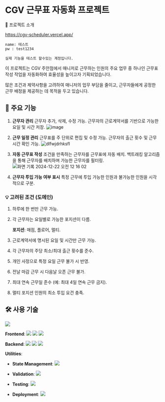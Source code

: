 # CGV 근무표 자동화 프로젝트

📖 프로젝트 소개

<https://cgv-scheduler.vercel.app/>

```
name: 테스트
pw : test1234

실제 기능을 테스트 할수있는 계정입니다.
```

이 프로젝트는 CGV 주안점에서 매니저로 근무하는 인원의 주요 업무 중 하나인 근무표 작성 작업을 자동화하여 효율성을 높이고자 기획되었습니다.

많은 조건과 제약사항을 고려하여 매니저의 업무 부담을 줄이고, 근무자들에게 공정한 근무 배정을 제공하는 데 목적을 두고 있습니다.

## **🚀 주요 기능**

1. **근무자 관리**
    근무자 추가, 삭제, 수정 가능.
    근무자의 근로계약서를 기반으로 가능한 요일 및 시간 저장.
    ![image](https://github.com/user-attachments/assets/02add07f-fcf0-40e0-b29a-65d92ffb30bb)

2. **근무 일정 관리**
    근무표를 주 단위로 편집 및 수정 가능.
    근무자의 출근 횟수 및 근무시간 확인 가능.
    ![dlfwjdrhksfl](https://github.com/user-attachments/assets/78caaf7a-85bf-4975-b15a-5fd96234b62f)

3. **자동 근무표 작성**
    조건을 만족하는 근무자를 근무표에 자동 배치.
    백트래킹 알고리즘을 통해 근무자를 배치하며 가능한 근무자를 필터링.
    ![화면 기록 2024-12-22 오전 12 16 02](https://github.com/user-attachments/assets/cea2fab8-36ef-41bb-8bea-e14d41fd5b8f)

4. **근무자 투입 가능 여부 표시**
    특정 근무에 투입 가능한 인원과 불가능한 인원을 시각적으로 구분.

### **💡 고려된 조건 (도메인)**

1. 하루에 한 번만 근무 가능.
2. 각 근무자는 요일별로 가능한 포지션이 다름.

    **포지션**: 매점, 플로어, 멀티.

3. 근로계약서에 명시된 요일 및 시간만 근무 가능.
4. 각 근무자의 주당 최소/최대 출근 횟수를 준수.
5. 개인 사정으로 특정 요일 근무 불가 시 반영.
6. 전날 마감 근무 시 다음날 오픈 근무 불가.
7. 최대 연속 근무일 준수 (예: 최대 4일 연속 근무 금지).
8. 멀티 포지션 인원의 최소 투입 요건 충족.

## **🛠️ 사용 기술**

<img src="https://private-user-images.githubusercontent.com/105588857/409029797-5c53a221-f1e9-450e-88b6-014c358b7905.png?jwt=eyJhbGciOiJIUzI1NiIsInR5cCI6IkpXVCJ9.eyJpc3MiOiJnaXRodWIuY29tIiwiYXVkIjoicmF3LmdpdGh1YnVzZXJjb250ZW50LmNvbSIsImtleSI6ImtleTUiLCJleHAiOjE3Mzg1NzI3MTAsIm5iZiI6MTczODU3MjQxMCwicGF0aCI6Ii8xMDU1ODg4NTcvNDA5MDI5Nzk3LTVjNTNhMjIxLWYxZTktNDUwZS04OGI2LTAxNGMzNThiNzkwNS5wbmc_WC1BbXotQWxnb3JpdGhtPUFXUzQtSE1BQy1TSEEyNTYmWC1BbXotQ3JlZGVudGlhbD1BS0lBVkNPRFlMU0E1M1BRSzRaQSUyRjIwMjUwMjAzJTJGdXMtZWFzdC0xJTJGczMlMkZhd3M0X3JlcXVlc3QmWC1BbXotRGF0ZT0yMDI1MDIwM1QwODQ2NTBaJlgtQW16LUV4cGlyZXM9MzAwJlgtQW16LVNpZ25hdHVyZT0zOGMxNTIzOWU4MzJiNWNhOTExY2ZiZjI3MzQ2NTQ0MzQ0MjI4NDA0ZDVkZjEyNzNmNDFlODExYmE2YzQ3NmI4JlgtQW16LVNpZ25lZEhlYWRlcnM9aG9zdCJ9.IW1RS9e11gxmBwvSaoa958ZeJ9BEsRn5pXAemRp6-d4">

**Frontend**: <img src="https://img.shields.io/badge/next.js-000000?style=for-the-badge&logo=nextdotjs&logoColor=white"> <img src="https://img.shields.io/badge/typescript-3178C6?style=for-the-badge&logo=typescript&logoColor=white"> <img src="https://img.shields.io/badge/tailwindcss-06B6D4?style=for-the-badge&logo=tailwindcss&logoColor=white">

**Backend**: <img src="https://img.shields.io/badge/next.js-000000?style=for-the-badge&logo=nextdotjs&logoColor=white">  <img src="https://img.shields.io/badge/typeorm-FE0803?style=for-the-badge&logo=typeorm&logoColor=white"> <img src="https://img.shields.io/badge/postgresql-4169E1?style=for-the-badge&logo=postgresql&logoColor=white">

**Utilities**:

- **State Management**: <img src="https://img.shields.io/badge/reactquery-FF4154?style=for-the-badge&logo=reactquery&logoColor=white">

- **Validation**: <img src="https://img.shields.io/badge/zod-3E67B1?style=for-the-badge&logo=zod&logoColor=white">

- **Testing**: <img src="https://img.shields.io/badge/Jest-C21325?style=for-the-badge&logo=Jest&logoColor=white">

- **Deployment**: <img src="https://img.shields.io/badge/vercel-000000?style=for-the-badge&logo=vercel&logoColor=white">
